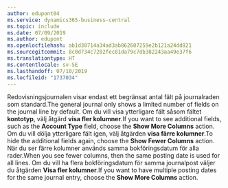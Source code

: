 ```yaml
---
author: edupont04
ms.service: dynamics365-business-central
ms.topic: include
ms.date: 07/09/2019
ms.author: edupont
ms.openlocfilehash: ab1d38714a34ad3ab862607259e2b121a24dd821
ms.sourcegitcommit: 8c0d734c7202fec81da79c7db382243aa49e37f6
ms.translationtype: HT
ms.contentlocale: sv-SE
ms.lasthandoff: 07/10/2019
ms.locfileid: "1737034"
---
```

<span data-ttu-id="a32a4-101">Redovisningsjournalen visar endast ett begränsat antal fält på journalraden som standard.</span><span class="sxs-lookup"><span data-stu-id="a32a4-101">The general journal only shows a limited number of fields on the journal line by default.</span></span> <span data-ttu-id="a32a4-102">Om du vill visa ytterligare fält såsom fältet **kontotyp**, välj åtgärd **visa fler kolumner**.</span><span class="sxs-lookup"><span data-stu-id="a32a4-102">If you want to see additional fields, such as the **Account Type** field, choose the **Show More Columns** action.</span></span> <span data-ttu-id="a32a4-103">Om du vill dölja ytterligare fält igen, välj åtgärden **visa färre kolumner**.</span><span class="sxs-lookup"><span data-stu-id="a32a4-103">To hide the additional fields again, choose the **Show Fewer Columns** action.</span></span> <span data-ttu-id="a32a4-104">När du ser färre kolumner används samma bokföringsdatum för alla rader.</span><span class="sxs-lookup"><span data-stu-id="a32a4-104">When you see fewer columns, then the same posting date is used for all lines.</span></span> <span data-ttu-id="a32a4-105">Om du vill ha flera bokföringsdatum för samma journalpost väljer du åtgärden **Visa fler kolumner**.</span><span class="sxs-lookup"><span data-stu-id="a32a4-105">If you want to have multiple posting dates for the same journal entry, choose the **Show More Columns** action.</span></span>  
